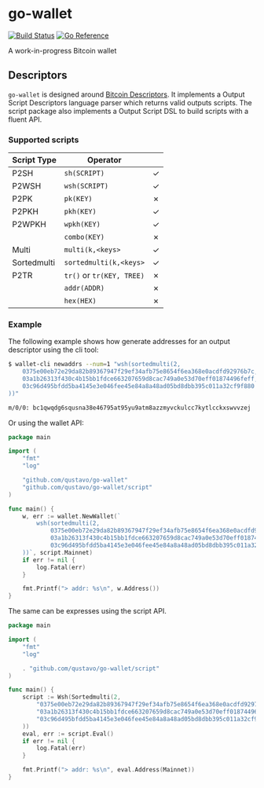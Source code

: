 # go-wallet
[![Build Status](https://github.com/qustavo/go-wallet/actions/workflows/test.yml/badge.svg)](https://github.com/qustavo/go-wallet/actions)
[![Go Reference](https://pkg.go.dev/badge/github.com/qustavo/go-wallet.svg)](https://pkg.go.dev/github.com/qustavo/go-wallet)

A work-in-progress Bitcoin wallet

## Descriptors
`go-wallet` is designed around [Bitcoin Descriptors](https://github.com/bitcoin/bips/blob/master/bip-0380.mediawiki).
It implements a Output Script Descriptors language parser which returns valid outputs scripts.
The script package also implements a Output Script DSL to build scripts with a fluent API.

### Supported scripts

| Script Type |Operator                   | |
|-------------|---------------------------|-|
| P2SH        | `sh(SCRIPT)`              |✓|
| P2WSH       | `wsh(SCRIPT)`             |✓|
| P2PK        | `pk(KEY)`                 |✗|
| P2PKH       | `pkh(KEY)`                |✓|
| P2WPKH      | `wpkh(KEY)`               |✓|
|             | `combo(KEY)`              |✗|
| Multi       | `multi(k,<keys>`          |✓|
| Sortedmulti | `sortedmulti(k,<keys>`    |✓|
| P2TR        | `tr()` or `tr(KEY, TREE)` |✗|
|             | `addr(ADDR)`              |✗|
|             | `hex(HEX)`                |✗|

### Example
The following example shows how generate addresses for an output descriptor using the cli tool:

```bash
$ wallet-cli newaddrs --num=1 "wsh(sortedmulti(2,
	0375e00eb72e29da82b89367947f29ef34afb75e8654f6ea368e0acdfd92976b7c,
	03a1b26313f430c4b15bb1fdce663207659d8cac749a0e53d70eff01874496feff,
	03c96d495bfdd5ba4145e3e046fee45e84a8a48ad05bd8dbb395c011a32cf9f880
))"

m/0/0: bc1qwqdg6squsna38e46795at95yu9atm8azzmyvckulcc7kytlcckxswvvzej
```

Or using the wallet API:

```go
package main

import (
	"fmt"
	"log"

	"github.com/qustavo/go-wallet"
	"github.com/qustavo/go-wallet/script"
)

func main() {
	w, err := wallet.NewWallet(`
		wsh(sortedmulti(2,
			0375e00eb72e29da82b89367947f29ef34afb75e8654f6ea368e0acdfd92976b7c,
			03a1b26313f430c4b15bb1fdce663207659d8cac749a0e53d70eff01874496feff,
			03c96d495bfdd5ba4145e3e046fee45e84a8a48ad05bd8dbb395c011a32cf9f880
	))`, script.Mainnet)
	if err != nil {
		log.Fatal(err)
	}

	fmt.Printf("> addr: %s\n", w.Address())
}
```

The same can be expresses using the script API.
```go
package main

import (
	"fmt"
	"log"

	. "github.com/qustavo/go-wallet/script"
)

func main() {
	script := Wsh(Sortedmulti(2,
		"0375e00eb72e29da82b89367947f29ef34afb75e8654f6ea368e0acdfd92976b7c",
		"03a1b26313f430c4b15bb1fdce663207659d8cac749a0e53d70eff01874496feff",
		"03c96d495bfdd5ba4145e3e046fee45e84a8a48ad05bd8dbb395c011a32cf9f880",
	))
	eval, err := script.Eval()
	if err != nil {
		log.Fatal(err)
	}

	fmt.Printf("> addr: %s\n", eval.Address(Mainnet))
}
```
